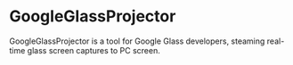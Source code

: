 # GoogleGlassProjector
GoogleGlassProjector is a tool for Google Glass developers, steaming real-time glass screen captures to PC screen.

